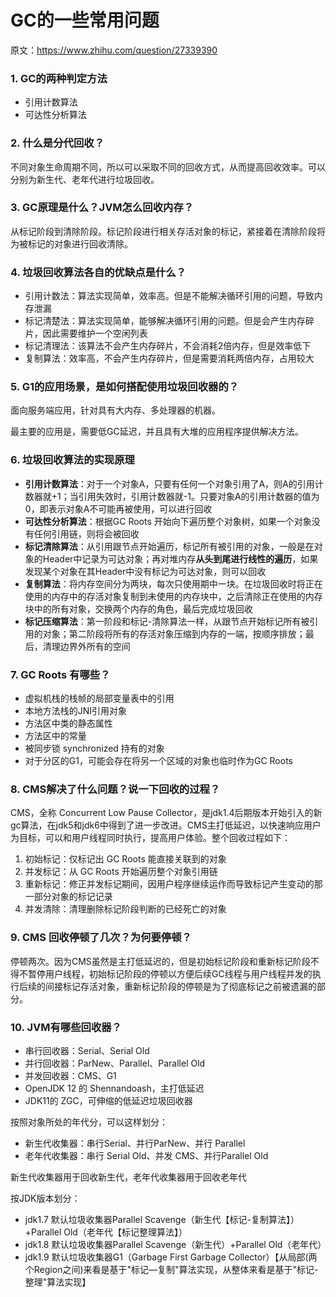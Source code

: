 # GC的一些常用问题

原文：https://www.zhihu.com/question/27339390



### 1. GC的两种判定方法

* 引用计数算法
* 可达性分析算法

### 2. 什么是分代回收？

不同对象生命周期不同，所以可以采取不同的回收方式，从而提高回收效率。可以分别为新生代、老年代进行垃圾回收。

### 3. GC原理是什么？JVM怎么回收内存？

从标记阶段到清除阶段。标记阶段进行相关存活对象的标记，紧接着在清除阶段将为被标记的对象进行回收清除。

### 4. 垃圾回收算法各自的优缺点是什么？

* 引用计数法：算法实现简单，效率高。但是不能解决循环引用的问题，导致内存泄漏
* 标记清楚法：算法实现简单，能够解决循环引用的问题。但是会产生内存碎片，因此需要维护一个空闲列表
* 标记清理法：该算法不会产生内存碎片，不会消耗2倍内存，但是效率低下
* 复制算法：效率高，不会产生内存碎片，但是需要消耗两倍内存，占用较大

### 5. G1的应用场景，是如何搭配使用垃圾回收器的？

面向服务端应用，针对具有大内存、多处理器的机器。

最主要的应用是，需要低GC延迟，并且具有大堆的应用程序提供解决方法。

### 6. 垃圾回收算法的实现原理

* **引用计数算法**：对于一个对象A，只要有任何一个对象引用了A，则A的引用计数器就+1；当引用失效时，引用计数器就-1。只要对象A的引用计数器的值为0，即表示对象A不可能再被使用，可以进行回收
* **可达性分析算法**：根据GC Roots 开始向下遍历整个对象树，如果一个对象没有任何引用链，则将会被回收
* **标记清除算法**：从引用跟节点开始遍历，标记所有被引用的对象，一般是在对象的Header中记录为可达对象；再对堆内存**从头到尾进行线性的遍历**，如果发现某个对象在其Header中没有标记为可达对象，则可以回收
* **复制算法**：将内存空间分为两块，每次只使用期中一块。在垃圾回收时将正在使用的内存中的存活对象复制到未使用的内存块中，之后清除正在使用的内存块中的所有对象，交换两个内存的角色，最后完成垃圾回收
* **标记压缩算法**：第一阶段和标记-清除算法一样，从跟节点开始标记所有被引用的对象；第二阶段将所有的存活对象压缩到内存的一端，按顺序排放；最后，清理边界外所有的空间

### 7. GC Roots 有哪些？

* 虚拟机栈的栈帧的局部变量表中的引用
* 本地方法栈的JNI引用对象
* 方法区中类的静态属性
* 方法区中的常量
* 被同步锁 synchronized 持有的对象
* 对于分区的G1，可能会存在将另一个区域的对象也临时作为GC Roots

### 8. CMS解决了什么问题？说一下回收的过程？

CMS，全称 Concurrent Low Pause Collector，是jdk1.4后期版本开始引入的新gc算法，在jdk5和jdk6中得到了进一步改进。CMS主打低延迟，以快速响应用户为目标，可以和用户线程同时执行，提高用户体验。整个回收过程如下：

1. 初始标记：仅标记出 GC Roots 能直接关联到的对象
2. 并发标记：从 GC Roots 开始遍历整个对象引用链
3. 重新标记：修正并发标记期间，因用户程序继续运作而导致标记产生变动的那一部分对象的标记记录
4. 并发清除：清理删除标记阶段判断的已经死亡的对象

### 9. CMS 回收停顿了几次？为何要停顿？

停顿两次。因为CMS虽然是主打低延迟的，但是初始标记阶段和重新标记阶段不得不暂停用户线程，初始标记阶段的停顿以方便后续GC线程与用户线程并发的执行后续的间接标记存活对象，重新标记阶段的停顿是为了彻底标记之前被遗漏的部分。

### 10. JVM有哪些回收器？

* 串行回收器：Serial、Serial Old
* 并行回收器：ParNew、Parallel、Parallel Old
* 并发回收器：CMS、G1
* OpenJDK 12 的 Shennandoash，主打低延迟
* JDK11的 ZGC，可伸缩的低延迟垃圾回收器

按照对象所处的年代分，可以这样划分：

* 新生代收集器：串行Serial、并行ParNew、并行 Parallel
* 老年代收集器：串行 Serial Old、并发 CMS、并行Parallel Old

新生代收集器用于回收新生代，老年代收集器用于回收老年代

按JDK版本划分：

- jdk1.7 默认垃圾收集器Parallel Scavenge（新生代【标记-复制算法】）+Parallel Old（老年代【标记整理算法】）
- jdk1.8 默认垃圾收集器Parallel Scavenge（新生代）+Parallel Old（老年代）
- jdk1.9 默认垃圾收集器G1（Garbage First Garbage Collector）【从局部(两个Region之间)来看是基于"标记—复制"算法实现，从整体来看是基于"标记-整理"算法实现】